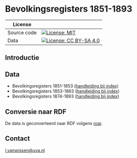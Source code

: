# Bevolkingsregisters 1851-1893

|License |                                                                                                                                                   |
| ----------- | ------------------------------------------------------------------------------------------------------------------------------------------------- |
| Source code | [![License: MIT](https://img.shields.io/badge/License-MIT-yellow.svg)](https://opensource.org/licenses/MIT)                                       |
| Data        | [![License: CC BY-SA 4.0](https://img.shields.io/badge/License-CC%20BY--SA%204.0-lightgrey.svg)](https://creativecommons.org/licenses/by-sa/4.0/) |


## Introductie

## Data

* Bevolkingsregisters 1851-1853 ([handleiding bij index](https://archief.amsterdam/indexen/bevolkingsregisters_1851-1853/handleiding/index.nl.html))
* Bevolkingsregisters 1853-1863 ([handleiding bij index](https://archief.amsterdam/indexen/bevolkingsregisters_1853-1863/handleiding/index.nl.html))
* Bevolkingsregisters 1874-1893 ([handleiding bij index](https://archief.amsterdam/indexen/bevolkingsregisters_1874-1893/handleiding/index.nl.html))

## Conversie naar RDF

De data is geconverteerd naar RDF volgens [roar](https://w3id.org/roar).

## Contact

[l.vanwissen@uva.nl](mailto:l.vanwissen@uva.nl)


